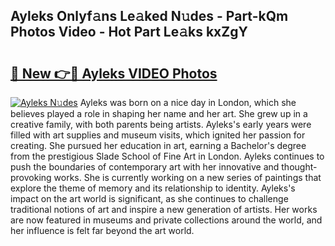 ## Ayleks Onlyf𝚊ns Le𝚊ked N𝚞des - Part-kQm Photos Video - Hot Part Le𝚊ks kxZgY

# <h2><a href="http://ab63287.deff.icu/?id=Ayleks">🔗 New 👉🔴 Ayleks VIDEO Photos</a></h2>

[![Ayleks N𝚞des](https://i.imgur.com/rIISA9y.gif)](http://ab63287.deff.icu/?id=Ayleks)
Ayleks was born on a nice day in London, which she believes played a role in shaping her name and her art. She grew up in a creative family, with both parents being artists. Ayleks's early years were filled with art supplies and museum visits, which ignited her passion for creating. She pursued her education in art, earning a Bachelor's degree from the prestigious Slade School of Fine Art in London. Ayleks continues to push the boundaries of contemporary art with her innovative and thought-provoking works. She is currently working on a new series of paintings that explore the theme of memory and its relationship to identity. Ayleks's impact on the art world is significant, as she continues to challenge traditional notions of art and inspire a new generation of artists. Her works are now featured in museums and private collections around the world, and her influence is felt far beyond the art world.

